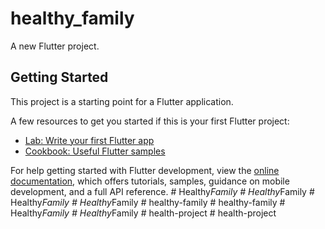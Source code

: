 # healthy_family

A new Flutter project.

## Getting Started

This project is a starting point for a Flutter application.

A few resources to get you started if this is your first Flutter project:

- [Lab: Write your first Flutter app](https://docs.flutter.dev/get-started/codelab)
- [Cookbook: Useful Flutter samples](https://docs.flutter.dev/cookbook)

For help getting started with Flutter development, view the
[online documentation](https://docs.flutter.dev/), which offers tutorials,
samples, guidance on mobile development, and a full API reference.
#   H e a l t h y _ F a m i l y  
 #   H e a l t h y _ F a m i l y  
 #   H e a l t h y _ F a m i l y  
 #   H e a l t h y _ F a m i l y  
 #   h e a l t h y - f a m i l y  
 #   h e a l t h y - f a m i l y  
 #   H e a l t h y _ F a m i l y  
 #   H e a l t h y _ F a m i l y  
 #   h e a l t h - p r o j e c t  
 #   h e a l t h - p r o j e c t  
 